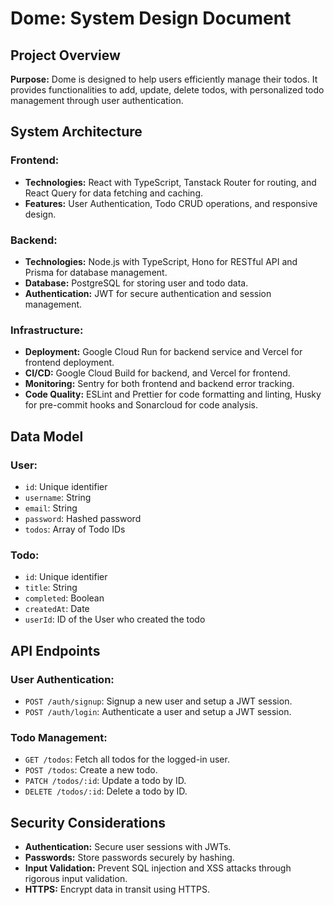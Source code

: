 # Dome: System Design Document

## Project Overview

**Purpose:**
Dome is designed to help users efficiently manage their todos. It provides functionalities to add, update, delete todos, with personalized todo management through user authentication.

## System Architecture

### Frontend:

- **Technologies:** React with TypeScript, Tanstack Router for routing, and React Query for data fetching and caching.
- **Features:** User Authentication, Todo CRUD operations, and responsive design.

### Backend:

- **Technologies:** Node.js with TypeScript, Hono for RESTful API and Prisma for database management.
- **Database:** PostgreSQL for storing user and todo data.
- **Authentication:** JWT for secure authentication and session management.

### Infrastructure:

- **Deployment:** Google Cloud Run for backend service and Vercel for frontend deployment.
- **CI/CD:** Google Cloud Build for backend, and Vercel for frontend.
- **Monitoring:** Sentry for both frontend and backend error tracking.
- **Code Quality:** ESLint and Prettier for code formatting and linting, Husky for pre-commit hooks and Sonarcloud for code analysis.

## Data Model

### User:

- `id`: Unique identifier
- `username`: String
- `email`: String
- `password`: Hashed password
- `todos`: Array of Todo IDs

### Todo:

- `id`: Unique identifier
- `title`: String
- `completed`: Boolean
- `createdAt`: Date
- `userId`: ID of the User who created the todo

## API Endpoints

### User Authentication:

- `POST /auth/signup`: Signup a new user and setup a JWT session.
- `POST /auth/login`: Authenticate a user and setup a JWT session.

### Todo Management:

- `GET /todos`: Fetch all todos for the logged-in user.
- `POST /todos`: Create a new todo.
- `PATCH /todos/:id`: Update a todo by ID.
- `DELETE /todos/:id`: Delete a todo by ID.

## Security Considerations

- **Authentication:** Secure user sessions with JWTs.
- **Passwords:** Store passwords securely by hashing.
- **Input Validation:** Prevent SQL injection and XSS attacks through rigorous input validation.
- **HTTPS:** Encrypt data in transit using HTTPS.
